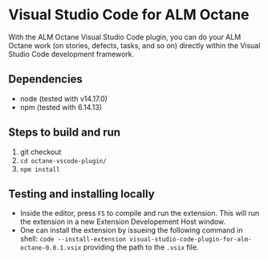 # Visual Studio Code for ALM Octane

With the ALM Octane Visual Studio Code plugin, you can do your ALM Octane work (on stories, defects, tasks, and so on) directly within the Visual Studio Code development framework.
## Dependencies

* node (tested with v14.17.0)
* npm (tested with 6.14.13)

## Steps to build and run

1. git checkout
2. `cd octane-vscode-plugin/`
3. `npm install`

## Testing and installing locally

* Inside the editor, press `F5` to compile and run the extension. This will run the extension in a new Extension Developement Host window.
* One can install the extension by issueing the following command in shell: `code --install-extension visual-studio-code-plugin-for-alm-octane-0.0.1.vsix` providing the path to the `.vsix` file.